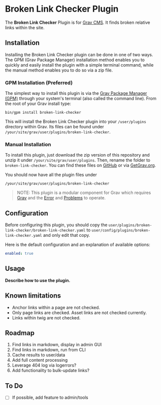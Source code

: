 # Broken Link Checker Plugin

The **Broken Link Checker** Plugin is for [Grav CMS](http://github.com/getgrav/grav). It finds broken relative links within the site.

## Installation

Installing the Broken Link Checker plugin can be done in one of two ways. The GPM (Grav Package Manager) installation method enables you to quickly and easily install the plugin with a simple terminal command, while the manual method enables you to do so via a zip file.

### GPM Installation (Preferred)

The simplest way to install this plugin is via the [Grav Package Manager (GPM)](http://learn.getgrav.org/advanced/grav-gpm) through your system's terminal (also called the command line).  From the root of your Grav install type:

    bin/gpm install broken-link-checker

This will install the Broken Link Checker plugin into your `/user/plugins` directory within Grav. Its files can be found under `/your/site/grav/user/plugins/broken-link-checker`.

### Manual Installation

To install this plugin, just download the zip version of this repository and unzip it under `/your/site/grav/user/plugins`. Then, rename the folder to `broken-link-checker`. You can find these files on [GitHub](https://github.com/jeremy-gonyea/grav-plugin-broken-link-checker) or via [GetGrav.org](http://getgrav.org/downloads/plugins#extras).

You should now have all the plugin files under

    /your/site/grav/user/plugins/broken-link-checker
	
> NOTE: This plugin is a modular component for Grav which requires [Grav](http://github.com/getgrav/grav) and the [Error](https://github.com/getgrav/grav-plugin-error) and [Problems](https://github.com/getgrav/grav-plugin-problems) to operate.

## Configuration

Before configuring this plugin, you should copy the `user/plugins/broken-link-checker/broken-link-checker.yaml` to `user/config/plugins/broken-link-checker.yaml` and only edit that copy.

Here is the default configuration and an explanation of available options:

```yaml
enabled: true
```

## Usage

**Describe how to use the plugin.**

## Known limitations

- Anchor links within a page are not checked.
- Only page links are checked. Asset links are not checked currently.
- Links within twig are not checked.


## Roadmap
1. Find links in markdown, display in admin GUI
2. Find links in markdown, run from CLI
3. Cache results to user/data
4. Add full content processing
5. Leverage 404 log via logerrors?
6. Add functionality to bulk-update links?

## To Do

- [ ] If possible, add feature to admin/tools 

